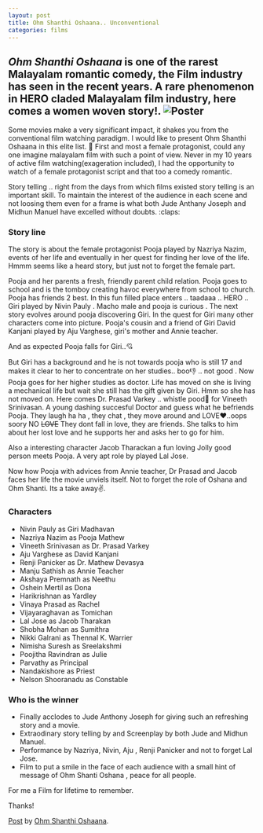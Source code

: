```yaml
---
layout: post
title: Ohm Shanthi Oshaana.. Unconventional 
categories: films
---
```


*Ohm Shanthi Oshaana* is one of the rarest Malayalam romantic comedy, the Film industry has seen in the recent years. A rare phenomenon in HERO claded Malayalam film industry, here comes a women woven story!.
![Poster](http://malayalammovietalk.com/wp-content/uploads/2014/02/Ohm-Shanthi-Oshaana.jpg)
-----

Some movies make a very significant impact, it shakes you from the conventional film watching paradigm.
I would like to present Ohm Shanthi Oshaana 
in this elite list.
:woman:
First and most a female protagonist, could any one imagine malayalam film with such a point of view.
Never in my 10 years of active film watching(exageration included), 
I had the opportunity to watch of a female protagonist script and that too a comedy romantic.

Story telling ..  right from the days from which films existed story telling is an important skill. To maintain the interest of the audience
in each scene and not loosing them even for a frame is what both Jude Anthany Joseph and Midhun Manuel have excelled without doubts.
:claps:

### Story line

The story is about the female protagonist Pooja played by Nazriya Nazim, events of her life and eventually in her quest for finding her love of the life.
Hmmm seems like a heard story, but just not to forget the female part. 

Pooja and her parents a fresh, friendly parent child relation. Pooja goes to school and is the tomboy creating havoc everywhere from school to church.
Pooja has friends 2 best. In this fun filled place enters .. taadaaa .. HERO .. Giri played by Nivin Pauly . Macho male and pooja is curious .
The next story evolves around pooja discovering Giri. In the quest for Giri many other characters come into picture. Pooja's cousin and a friend of Giri David Kanjani played by Aju Varghese,
giri's mother and Annie teacher.

And as expected Pooja falls for Giri..:cupid: 

But Giri has a background and he is not towards pooja who is still 17 and makes it clear to her to concentrate on her studies.. boo:thumbsdown: .. not good .
Now Pooja goes for her higher studies as doctor. Life has moved on she is living a mechanical life but wait she still has  the gift given by Giri.
Hmm so she has not moved on. Here comes Dr. Prasad Varkey .. whistle pood:clap: for Vineeth Srinivasan. A young dashing succesful Doctor and guess what 
he befriends Pooja. They laugh ha ha , they chat , they move around and LOVE:heart:..oops soory  NO <del>LOVE</del> They dont fall in love, they are friends. She talks to him about her lost love and he supports her 
and asks her to go for him.

Also a interesting character Jacob Tharackan a fun loving Jolly good person meets Pooja. A very apt role by played Lal Jose.

Now how Pooja with advices from Annie teacher, Dr Prasad and Jacob faces her life the movie unviels itself.
Not to forget the role of Oshana and Ohm Shanti. Its a take away:v:.

### Characters

* Nivin Pauly as Giri Madhavan
* Nazriya Nazim as Pooja Mathew
* Vineeth Srinivasan as Dr. Prasad Varkey
* Aju Varghese as David Kanjani
* Renji Panicker as Dr. Mathew Devasya
* Manju Sathish as Annie Teacher
* Akshaya Premnath as Neethu
* Oshein Mertil as Dona
* Harikrishnan as Yardley
* Vinaya Prasad as Rachel
* Vijayaraghavan as Tomichan
* Lal Jose as Jacob Tharakan
* Shobha Mohan as Sumithra
* Nikki Galrani as Thennal K. Warrier
* Nimisha Suresh as Sreelakshmi
* Poojitha Ravindran as Julie
* Parvathy as Principal
* Nandakishore as Priest
* Nelson Shooranadu as Constable


### Who is the winner

* Finally acclodes to Jude Anthony Joseph for giving such an refreshing story and a movie.
* Extraodinary story telling by and Screenplay by  both Jude and Midhun Manuel.
* Performance by Nazriya, Nivin, Aju , Renji Panicker and not to forget Lal Jose.
* Film to put a smile in the face of each audience with a small hint of message of  Ohm Shanti Oshana , peace for all people.

For me a Film for lifetime to remember.


Thanks!

<div id="fb-root"></div> <script>(function(d, s, id) { var js, fjs = d.getElementsByTagName(s)[0]; if (d.getElementById(id)) return; js = d.createElement(s); js.id = id; js.src = "//connect.facebook.net/en_US/all.js#xfbml=1"; fjs.parentNode.insertBefore(js, fjs); }(document, 'script', 'facebook-jssdk'));</script>
<div class="fb-post" data-href="https://www.facebook.com/ohmshanthioshaana/photos/a.548096945282985.1073741825.548095251949821/598979996861346/?type=1" data-width="466"><div class="fb-xfbml-parse-ignore"><a href="https://www.facebook.com/ohmshanthioshaana/photos/a.548096945282985.1073741825.548095251949821/598979996861346/?type=1">Post</a> by <a href="https://www.facebook.com/ohmshanthioshaana">Ohm Shanthi Oshaana</a>.</div></div>

